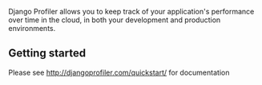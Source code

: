 Django Profiler allows you to keep track of your application's performance
over time in the cloud, in both your development and production environments.


## Getting started

Please see http://djangoprofiler.com/quickstart/ for documentation

